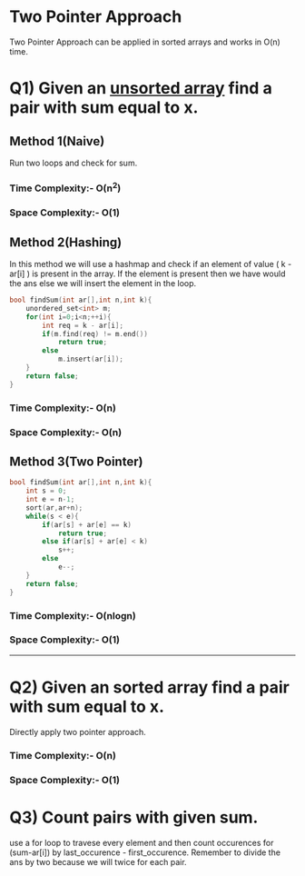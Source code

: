 # Two Pointer Approach

Two Pointer Approach can be applied in sorted arrays and works in O(n) time.

# Q1) Given an <u>unsorted array</u> find a pair with sum equal to x.

## Method 1(Naive)

Run two loops and check for sum.<br>

### Time Complexity:- O(n<sup>2</sup>)<br>

### Space Complexity:- O(1)

## Method 2(Hashing)

In this method we will use a hashmap and check if an element of value ( k - ar[i] ) is present in the array. If the element is present then we have would the ans else we will insert the element in the loop.

```C++
bool findSum(int ar[],int n,int k){
    unordered_set<int> m;
    for(int i=0;i<n;++i){
        int req = k - ar[i];
        if(m.find(req) != m.end())
            return true;
        else
            m.insert(ar[i]);
    }
    return false;
}
```

### Time Complexity:- O(n)<br>

### Space Complexity:- O(n)

## Method 3(Two Pointer)

```C++
bool findSum(int ar[],int n,int k){
    int s = 0;
    int e = n-1;
    sort(ar,ar+n);
    while(s < e){
        if(ar[s] + ar[e] == k)
            return true;
        else if(ar[s] + ar[e] < k)
            s++;
        else
            e--;
    }
    return false;
}
```

### Time Complexity:- O(nlogn)<br>

### Space Complexity:- O(1)

---

# Q2) Given an sorted array find a pair with sum equal to x.

Directly apply two pointer approach.

### Time Complexity:- O(n)<br>

### Space Complexity:- O(1)

# Q3) Count pairs with given sum.

use a for loop to travese every element and then count occurences for (sum-ar[i]) by last_occurence - first_occurence. Remember to divide the ans by two because we will twice for each pair.
